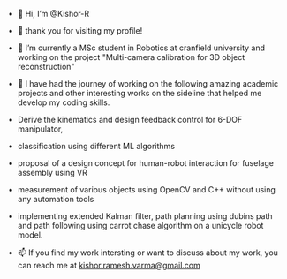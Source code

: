 - 👋 Hi, I’m @Kishor-R
- 👀 thank you for visiting my profile!
- 🌱 I’m currently a MSc student in Robotics at cranfield university and working on the project "Multi-camera calibration for 3D object reconstruction"
- 💞️ I have had the journey of working on the following amazing academic projects and other interesting works on the sideline that helped me develop my coding skills.
- Derive the kinematics and design feedback control for 6-DOF manipulator,
- classification using different ML algorithms
- proposal of a design concept for human-robot interaction for fuselage assembly using VR
- measurement of various objects using OpenCV and C++ without using any automation tools
- implementing extended Kalman filter, path planning using dubins path and path following using carrot chase algorithm on a unicycle robot model.

    
- 📫 If you find my work intersting or want to discuss about my work, you can reach me at kishor.ramesh.varma@gmail.com

<!---
Kishor-R/Kishor-R is a ✨ special ✨ repository because its `README.md` (this file) appears on your GitHub profile.
You can click the Preview link to take a look at your changes.
--->
